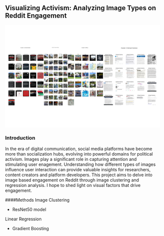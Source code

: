 ## Visualizing Activism: Analyzing Image Types on Reddit Engagement
<img src="https://github.com/lariosmel13/poli17proj/raw/27af0adb4e5c2cc48eafe099a64aa98ffd03b5b1/clusters/allclusters.png" alt="Image Description" style="display: block; margin-left: auto; margin-right: auto; margin-top: 10px; margin-bottom: 10px;">

### Introduction
In the era of digital communication, social media platforms have become more than socialization hubs, evolving into powerful domains for political activism. Images play a significant role in capturing attention and stimulating user enagement. Understanding how different types of images influence user interaction can provide valuable insights for researchers, content creators and platform developers. This project aims to delve into image based engagement on Reddit through image clustering and regression analysis. I hope to shed light on visual factors that drive engagement.

####Methods
Image Clustering
* ResNet50 model

Linear Regression
* Gradient Boosting



